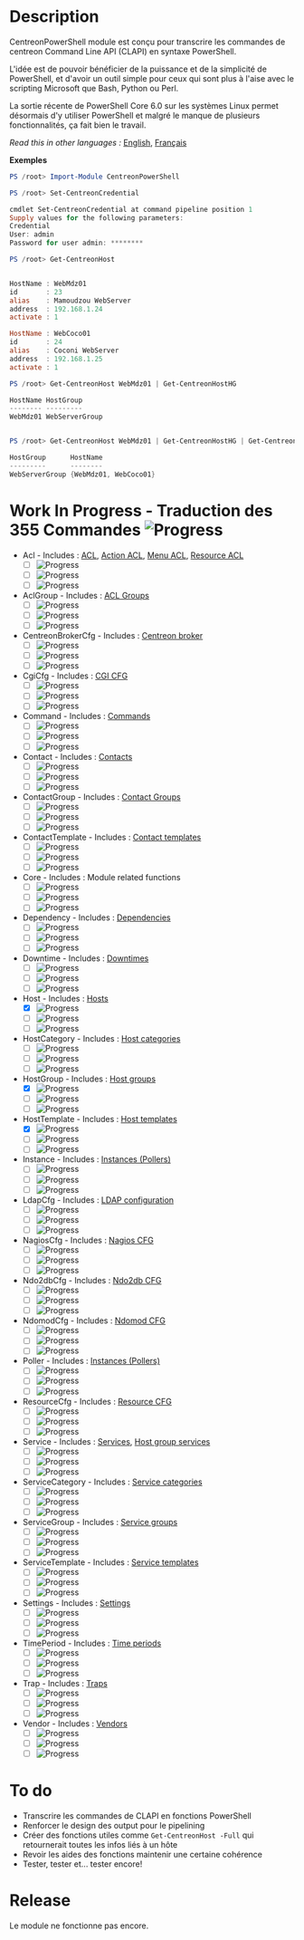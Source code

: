 # Description

CentreonPowerShell module est conçu pour transcrire les commandes de centreon Command Line API (CLAPI) en syntaxe PowerShell.

L'idée est de pouvoir bénéficier de la puissance et de la simplicité de PowerShell, et d'avoir un outil simple pour ceux qui sont plus à l'aise avec le scripting Microsoft que Bash, Python ou Perl.

La sortie récente de PowerShell Core 6.0 sur les systèmes Linux permet désormais d'y utiliser PowerShell et malgré le manque de plusieurs fonctionnalités, ça fait bien le travail.

_Read this in other languages :_ [English](https://github.com/Clebam/CentreonPowerShell/blob/Development/README.md), [Français](https://github.com/Clebam/CentreonPowerShell/blob/Development/README.FR.md)

__Exemples__
```PowerShell
PS /root> Import-Module CentreonPowerShell

PS /root> Set-CentreonCredential

cmdlet Set-CentreonCredential at command pipeline position 1
Supply values for the following parameters:
Credential
User: admin
Password for user admin: ********

PS /root> Get-CentreonHost


HostName : WebMdz01
id       : 23
alias    : Mamoudzou WebServer
address  : 192.168.1.24
activate : 1

HostName : WebCoco01
id       : 24
alias    : Coconi WebServer
address  : 192.168.1.25
activate : 1
```

```PowerShell
PS /root> Get-CentreonHost WebMdz01 | Get-CentreonHostHG

HostName HostGroup
-------- ---------
WebMdz01 WebServerGroup


PS /root> Get-CentreonHost WebMdz01 | Get-CentreonHostHG | Get-CentreonHostGroupMember

HostGroup      HostName
---------      --------
WebServerGroup {WebMdz01, WebCoco01}

```

# Work In Progress - Traduction des 355 Commandes ![Progress](http://progressed.io/bar/70?scale=359&title=Translated&suffix=+)
- Acl - Includes : [ACL](https://documentation.centreon.com/docs/centreon-clapi/en/latest/objects/acl.html), [Action ACL](https://documentation.centreon.com/docs/centreon-clapi/en/latest/objects/acl_action.html), [Menu ACL](https://documentation.centreon.com/docs/centreon-clapi/en/latest/objects/acl_menu.html), [Resource ACL](https://documentation.centreon.com/docs/centreon-clapi/en/latest/objects/acl_resource.html)
	- [ ] ![Progress](http://progressed.io/bar/0?title=Traduction)
	- [ ] ![Progress](http://progressed.io/bar/0?title=Contrôle)
	- [ ] ![Progress](http://progressed.io/bar/0?title=Tests)
- AclGroup - Includes : [ACL Groups](https://documentation.centreon.com/docs/centreon-clapi/en/latest/objects/acl_group.html)
	- [ ] ![Progress](http://progressed.io/bar/0?title=Traduction)
	- [ ] ![Progress](http://progressed.io/bar/0?title=Contrôle)
	- [ ] ![Progress](http://progressed.io/bar/0?title=Tests)
- CentreonBrokerCfg - Includes : [Centreon broker](https://documentation.centreon.com/docs/centreon-clapi/en/latest/objects/broker_cfg.html)
	- [ ] ![Progress](http://progressed.io/bar/0?title=Traduction)
	- [ ] ![Progress](http://progressed.io/bar/0?title=Contrôle)
	- [ ] ![Progress](http://progressed.io/bar/0?title=Tests)
- CgiCfg - Includes : [CGI CFG](https://documentation.centreon.com/docs/centreon-clapi/en/latest/objects/cgi_cfg.html)
	- [ ] ![Progress](http://progressed.io/bar/0?title=Traduction)
	- [ ] ![Progress](http://progressed.io/bar/0?title=Contrôle)
	- [ ] ![Progress](http://progressed.io/bar/0?title=Tests)
- Command - Includes : [Commands](https://documentation.centreon.com/docs/centreon-clapi/en/latest/objects/commands.html)
	- [ ] ![Progress](http://progressed.io/bar/0?title=Traduction)
	- [ ] ![Progress](http://progressed.io/bar/0?title=Contrôle)
	- [ ] ![Progress](http://progressed.io/bar/0?title=Tests)
- Contact - Includes : [Contacts](https://documentation.centreon.com/docs/centreon-clapi/en/latest/objects/contacts.html)
	- [ ] ![Progress](http://progressed.io/bar/0?title=Traduction)
	- [ ] ![Progress](http://progressed.io/bar/0?title=Contrôle)
	- [ ] ![Progress](http://progressed.io/bar/0?title=Tests)
- ContactGroup - Includes : [Contact Groups](https://documentation.centreon.com/docs/centreon-clapi/en/latest/objects/contact_groups.html)
	- [ ] ![Progress](http://progressed.io/bar/0?title=Traduction)
	- [ ] ![Progress](http://progressed.io/bar/0?title=Contrôle)
	- [ ] ![Progress](http://progressed.io/bar/0?title=Tests)
- ContactTemplate - Includes : [Contact templates](https://documentation.centreon.com/docs/centreon-clapi/en/latest/objects/contact_templates.html)
	- [ ] ![Progress](http://progressed.io/bar/0?title=Traduction)
	- [ ] ![Progress](http://progressed.io/bar/0?title=Contrôle)
	- [ ] ![Progress](http://progressed.io/bar/0?title=Tests)
- Core - Includes : Module related functions
	- [ ] ![Progress](http://progressed.io/bar/0?title=Traduction)
	- [ ] ![Progress](http://progressed.io/bar/0?title=Contrôle)
	- [ ] ![Progress](http://progressed.io/bar/0?title=Tests)
- Dependency - Includes : [Dependencies](https://documentation.centreon.com/docs/centreon-clapi/en/latest/objects/dependencies.html)
	- [ ] ![Progress](http://progressed.io/bar/0?title=Traduction)
	- [ ] ![Progress](http://progressed.io/bar/0?title=Contrôle)
	- [ ] ![Progress](http://progressed.io/bar/0?title=Tests)
- Downtime - Includes : [Downtimes](https://documentation.centreon.com/docs/centreon-clapi/en/latest/objects/downtimes.html)
	- [ ] ![Progress](http://progressed.io/bar/0?title=Traduction)
	- [ ] ![Progress](http://progressed.io/bar/0?title=Contrôle)
	- [ ] ![Progress](http://progressed.io/bar/0?title=Tests)
- Host - Includes : [Hosts](https://documentation.centreon.com/docs/centreon-clapi/en/latest/objects/hosts.html)
	- [x] ![Progress](http://progressed.io/bar/100?title=Translating)
	- [ ] ![Progress](http://progressed.io/bar/60?title=Contrôle)
	- [ ] ![Progress](http://progressed.io/bar/30?title=Tests)
- HostCategory - Includes : [Host categories](https://documentation.centreon.com/docs/centreon-clapi/en/latest/objects/host_categories.html)
	- [ ] ![Progress](http://progressed.io/bar/0?title=Traduction)
	- [ ] ![Progress](http://progressed.io/bar/0?title=Contrôle)
	- [ ] ![Progress](http://progressed.io/bar/0?title=Tests)
- HostGroup - Includes : [Host groups](https://documentation.centreon.com/docs/centreon-clapi/en/latest/objects/host_groups.html)
	- [x] ![Progress](http://progressed.io/bar/100?title=Traduction)
	- [ ] ![Progress](http://progressed.io/bar/0?title=Contrôle)
	- [ ] ![Progress](http://progressed.io/bar/0?title=Tests)
- HostTemplate - Includes : [Host templates](https://documentation.centreon.com/docs/centreon-clapi/en/latest/objects/host_templates.html)
	- [x] ![Progress](http://progressed.io/bar/100?title=Traduction)
	- [ ] ![Progress](http://progressed.io/bar/0?title=Contrôle)
	- [ ] ![Progress](http://progressed.io/bar/0?title=Tests)
- Instance - Includes : [Instances (Pollers)](https://documentation.centreon.com/docs/centreon-clapi/en/latest/objects/instances.html)
	- [ ] ![Progress](http://progressed.io/bar/0?title=Traduction)
	- [ ] ![Progress](http://progressed.io/bar/0?title=Contrôle)
	- [ ] ![Progress](http://progressed.io/bar/0?title=Tests)
- LdapCfg - Includes : [LDAP configuration](https://documentation.centreon.com/docs/centreon-clapi/en/latest/objects/ldap_servers.html)
	- [ ] ![Progress](http://progressed.io/bar/0?title=Traduction)
	- [ ] ![Progress](http://progressed.io/bar/0?title=Contrôle)
	- [ ] ![Progress](http://progressed.io/bar/0?title=Tests)
- NagiosCfg - Includes : [Nagios CFG](https://documentation.centreon.com/docs/centreon-clapi/en/latest/objects/nagios_cfg.html)
	- [ ] ![Progress](http://progressed.io/bar/0?title=Traduction)
	- [ ] ![Progress](http://progressed.io/bar/0?title=Contrôle)
	- [ ] ![Progress](http://progressed.io/bar/0?title=Tests)
- Ndo2dbCfg - Includes : [Ndo2db CFG](https://documentation.centreon.com/docs/centreon-clapi/en/latest/objects/ndo2db_cfg.html)
	- [ ] ![Progress](http://progressed.io/bar/0?title=Traduction)
	- [ ] ![Progress](http://progressed.io/bar/0?title=Contrôle)
	- [ ] ![Progress](http://progressed.io/bar/0?title=Tests)
- NdomodCfg - Includes : [Ndomod CFG](https://documentation.centreon.com/docs/centreon-clapi/en/latest/objects/ndomod_cfg.html)
	- [ ] ![Progress](http://progressed.io/bar/0?title=Traduction)
	- [ ] ![Progress](http://progressed.io/bar/0?title=Contrôle)
	- [ ] ![Progress](http://progressed.io/bar/0?title=Tests)
- Poller - Includes : [Instances (Pollers)](https://documentation.centreon.com/docs/centreon-clapi/en/latest/objects/instances.html)
	- [ ] ![Progress](http://progressed.io/bar/0?title=Traduction)
	- [ ] ![Progress](http://progressed.io/bar/0?title=Contrôle)
	- [ ] ![Progress](http://progressed.io/bar/0?title=Tests)
- ResourceCfg - Includes : [Resource CFG](https://documentation.centreon.com/docs/centreon-clapi/en/latest/objects/resource_cfg.htm)
	- [ ] ![Progress](http://progressed.io/bar/0?title=Traduction)
	- [ ] ![Progress](http://progressed.io/bar/0?title=Contrôle)
	- [ ] ![Progress](http://progressed.io/bar/0?title=Tests)
- Service - Includes : [Services](https://documentation.centreon.com/docs/centreon-clapi/en/latest/objects/services.html), [Host group services](https://documentation.centreon.com/docs/centreon-clapi/en/latest/objects/host_group_services.html)
	- [ ] ![Progress](http://progressed.io/bar/0?title=Traduction)
	- [ ] ![Progress](http://progressed.io/bar/0?title=Contrôle)
	- [ ] ![Progress](http://progressed.io/bar/0?title=Tests)
- ServiceCategory - Includes : [Service categories](https://documentation.centreon.com/docs/centreon-clapi/en/latest/objects/service_categories.html)
	- [ ] ![Progress](http://progressed.io/bar/0?title=Traduction)
	- [ ] ![Progress](http://progressed.io/bar/0?title=Contrôle)
	- [ ] ![Progress](http://progressed.io/bar/0?title=Tests)
- ServiceGroup - Includes : [Service groups](https://documentation.centreon.com/docs/centreon-clapi/en/latest/objects/service_groups.html)
	- [ ] ![Progress](http://progressed.io/bar/0?title=Traduction)
	- [ ] ![Progress](http://progressed.io/bar/0?title=Contrôle)
	- [ ] ![Progress](http://progressed.io/bar/0?title=Tests)
- ServiceTemplate - Includes : [Service templates](https://documentation.centreon.com/docs/centreon-clapi/en/latest/objects/service_templates.html)
	- [ ] ![Progress](http://progressed.io/bar/3?title=Traduction)
	- [ ] ![Progress](http://progressed.io/bar/0?title=Contrôle)
	- [ ] ![Progress](http://progressed.io/bar/0?title=Tests)
- Settings - Includes : [Settings](https://documentation.centreon.com/docs/centreon-clapi/en/latest/objects/settings.html)
	- [ ] ![Progress](http://progressed.io/bar/0?title=Traduction)
	- [ ] ![Progress](http://progressed.io/bar/0?title=Contrôle)
	- [ ] ![Progress](http://progressed.io/bar/0?title=Tests)
- TimePeriod - Includes : [Time periods](https://documentation.centreon.com/docs/centreon-clapi/en/latest/objects/time_periods.html)
	- [ ] ![Progress](http://progressed.io/bar/0?title=Traduction)
	- [ ] ![Progress](http://progressed.io/bar/0?title=Contrôle)
	- [ ] ![Progress](http://progressed.io/bar/0?title=Tests)
- Trap - Includes : [Traps](https://documentation.centreon.com/docs/centreon-clapi/en/latest/objects/traps.html)
	- [ ] ![Progress](http://progressed.io/bar/0?title=Traduction)
	- [ ] ![Progress](http://progressed.io/bar/0?title=Contrôle)
	- [ ] ![Progress](http://progressed.io/bar/0?title=Tests)
- Vendor - Includes : [Vendors](https://documentation.centreon.com/docs/centreon-clapi/en/latest/objects/vendors.html)
	- [ ] ![Progress](http://progressed.io/bar/0?title=Traduction)
	- [ ] ![Progress](http://progressed.io/bar/0?title=Contrôle)
	- [ ] ![Progress](http://progressed.io/bar/0?title=Tests)

# To do

- Transcrire les commandes de CLAPI en fonctions PowerShell
- Renforcer le design des output pour le pipelining
- Créer des fonctions utiles comme `Get-CentreonHost -Full` qui retournerait toutes les infos liés à un hôte
- Revoir les aides des fonctions maintenir une certaine cohérence
- Tester, tester et... tester encore!

# Release

Le module ne fonctionne pas encore.